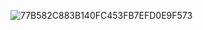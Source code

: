 



![77B582C883B140FC453FB7EFD0E9F573](https://user-images.githubusercontent.com/106834223/203304610-c5a89dbb-9532-4e36-9c4a-739df8b1829e.jpg)


